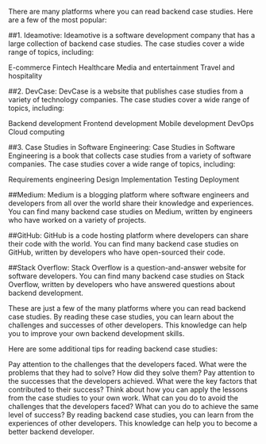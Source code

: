 
There are many platforms where you can read backend case studies. Here are a few of the most popular:

##1. Ideamotive: 
Ideamotive is a software development company that has a large collection of backend case studies. The case studies cover a wide range of topics, including:

E-commerce
Fintech
Healthcare
Media and entertainment
Travel and hospitality

##2. DevCase: 
DevCase is a website that publishes case studies from a variety of technology companies. The case studies cover a wide range of topics, including:

Backend development
Frontend development
Mobile development
DevOps
Cloud computing

##3. Case Studies in Software Engineering: 
Case Studies in Software Engineering is a book that collects case studies from a variety of software companies. The case studies cover a wide range of topics, including:

Requirements engineering
Design
Implementation
Testing
Deployment

##Medium: 
Medium is a blogging platform where software engineers and developers from all over the world share their knowledge and experiences. You can find many backend case studies on Medium, written by engineers who have worked on a variety of projects.

##GitHub: 
GitHub is a code hosting platform where developers can share their code with the world. You can find many backend case studies on GitHub, written by developers who have open-sourced their code.

##Stack Overflow: 
Stack Overflow is a question-and-answer website for software developers. You can find many backend case studies on Stack Overflow, written by developers who have answered questions about backend development.

These are just a few of the many platforms where you can read backend case studies. By reading these case studies, you can learn about the challenges and successes of other developers. This knowledge can help you to improve your own backend development skills.

Here are some additional tips for reading backend case studies:

Pay attention to the challenges that the developers faced. What were the problems that they had to solve? How did they solve them?
Pay attention to the successes that the developers achieved. What were the key factors that contributed to their success?
Think about how you can apply the lessons from the case studies to your own work. What can you do to avoid the challenges that the developers faced? What can you do to achieve the same level of success?
By reading backend case studies, you can learn from the experiences of other developers. This knowledge can help you to become a better backend developer.

